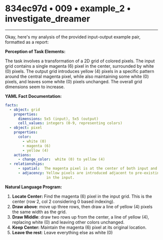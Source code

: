 # 834ec97d • 009 • example_2 • investigate_dreamer

---
Okay, here's my analysis of the provided input-output example pair, formatted as a report:

**Perception of Task Elements:**

The task involves a transformation of a 2D grid of colored pixels. The input grid contains a single magenta (6) pixel in the center, surrounded by white (0) pixels. The output grid introduces yellow (4) pixels in a specific pattern around the central magenta pixel, while also maintaining some white (0) pixels, and leaves some white (0) pixels unchanged. The overall grid dimensions seem to increase.

**YAML Fact Documentation:**



```yaml
facts:
  - object: grid
    properties:
      dimensions: 5x5 (input), 5x5 (output)
      cell_values: integers (0-9, representing colors)
  - object: pixel
    properties:
      color:
        - white (0)
        - magenta (6)
        - yellow (4)
    actions:
      - change_color:  white (0) to yellow (4)
  - relationships:
      - spatial:  The magenta pixel is at the center of both input and output grids.
      - adjacency: Yellow pixels are introduced adjacent to pre-existing white pixels
                   in the input.

```



**Natural Language Program:**

1.  **Locate Center:** Find the magenta (6) pixel in the input grid. This is the center (row 2, col 2 considering 0 based indexing).
2.  **Draw above**: move up three rows, then draw a line of yellow (4) pixels the same width as the grid.
3.  **Draw Middle**: draw two rows up from the center, a line of yellow (4), replacing white (0) and leaving other colors unchanged.
4.  **Keep Center:** Maintain the magenta (6) pixel at its original location.
5. **Leave the rest**: Leave everything else as white (0)


